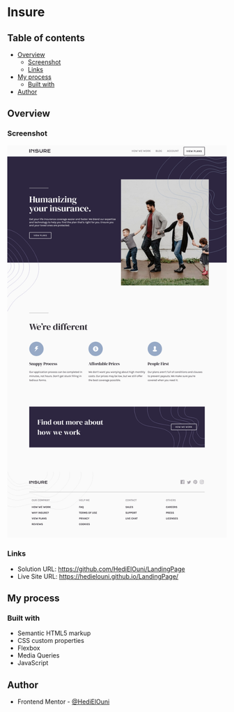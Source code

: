 # Insure

## Table of contents

- [Overview](#overview)
  - [Screenshot](#screenshot)
  - [Links](#links)
- [My process](#my-process)
  - [Built with](#built-with)
- [Author](#author)

## Overview

### Screenshot

![](./images/screenshot.png)

### Links

- Solution URL: https://github.com/HediElOuni/LandingPage
- Live Site URL: https://hedielouni.github.io/LandingPage/

## My process

### Built with

- Semantic HTML5 markup
- CSS custom properties
- Flexbox
- Media Queries
- JavaScript

## Author

- Frontend Mentor - [@HediElOuni](https://www.frontendmentor.io/profile/HediElOuni)
